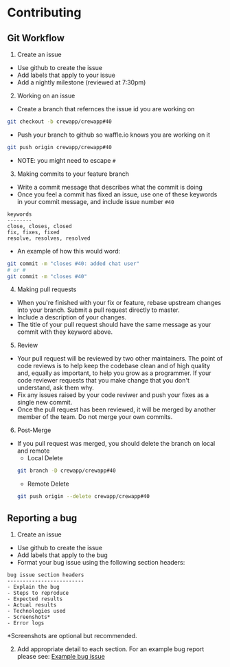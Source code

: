 # Contributing

## Git Workflow

1. Create an issue
  - Use github to create the issue
  - Add labels that apply to your issue
  - Add a nightly milestone (reviewed at 7:30pm)
2. Working on an issue
  - Create a branch that refernces the issue id you are working on
  ```bash
  git checkout -b crewapp/crewapp#40
  ```
  - Push your branch to github so waffle.io knows you are working on it
  ```bash
  git push origin crewapp/crewapp#40
  ```
  - NOTE: you might need to escape `#`
3. Making commits to your feature branch
  - Write a commit message that describes what the commit is doing
  - Once you feel a commit has fixed an issue, use one of these keywords in your commit message, and include issue number `#40`
  ```
  keywords
  --------
  close, closes, closed
  fix, fixes, fixed
  resolve, resolves, resolved
  ```
  - An example of how this would word:
  ```bash
  git commit -m "closes #40: added chat user"
  # or #
  git commit -m "closes #40"
  ```
4. Making pull requests
  - When you're finished with your fix or feature, rebase upstream changes into your branch. Submit a pull request directly to master.
  - Include a description of your changes.
  - The title of your pull request should have the same message as your commit with they keyword above.
5. Review
  - Your pull request will be reviewed by two other maintainers. The point of code reviews is to help keep the codebase clean and of high quality and, equally as important, to help you grow as a programmer. If your code reviewer requests that you make change that you don't understand, ask them why.
  - Fix any issues raised by your code reviwer and push your fixes as a single new commit.
  - Once the pull request has been reviewed, it will be merged by another member of the team. Do not merge your own commits.
6. Post-Merge
  - If you pull request was merged, you should delete the branch on local and remote
    - Local Delete
    ```bash
    git branch -D crewapp/crewapp#40
    ```
    - Remote Delete
    ```bash
    git push origin --delete crewapp/crewapp#40
    ```
    
## Reporting a bug

1. Create an issue
  - Use github to create the issue
  - Add labels that apply to the bug
  - Format your bug issue using the following section headers:
  ```
  bug issue section headers
  -------------------------
  - Explain the bug
  - Steps to reproduce
  - Expected results
  - Actual results
  - Technologies used
  - Screenshots*
  - Error logs
  ```
  *Screenshots are optional but recommended.

2. Add appropriate detail to each section. For an example bug report please see: [Example bug issue](https://github.com/crewapp/crewapp/issues/61)
